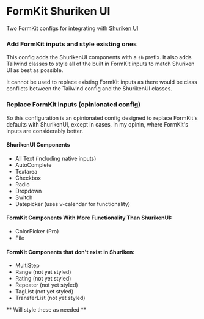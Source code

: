 # FormKit Shuriken UI

Two FormKit configs for integrating with [Shuriken UI](http://github.com/shuriken-ui/nuxt)

### Add FormKit inputs and style existing ones

This config adds the ShurikenUI components with a `sh` prefix. It also adds Tailwind classes to style all of the built in FormKit inputs to match Shuriken UI as best as possible.

It cannot be used to replace existing FormKit inputs as there would be class conflicts between the Tailwind config and the ShurikenUI classes.

### Replace FormKit inputs (opinionated config)

So this configuration is an opinionated config designed to replace FormKit's defaults with ShurikenUI, except in cases, in my opinin, where FormKit's inputs are considerably better.

#### ShurikenUI Components

- All Text (including native inputs)
- AutoComplete
- Textarea
- Checkbox
- Radio
- Dropdown
- Switch
- Datepicker (uses v-calendar for functionality)

#### FormKit Components With More Functionality Than ShurikenUI:

- ColorPicker (Pro)
- File

#### FormKit Components that don't exist in Shuriken:

- MultiStep
- Range (not yet styled)
- Rating (not yet styled)
- Repeater (not yet styled)
- TagList (not yet styled)
- TransferList (not yet styled)

** Will style these as needed **
